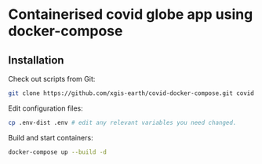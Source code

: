# Containerised covid globe app using docker-compose

## Installation

Check out scripts from Git:

```bash
git clone https://github.com/xgis-earth/covid-docker-compose.git covid && cd covid
```

Edit configuration files:

```bash
cp .env-dist .env # edit any relevant variables you need changed.
```

Build and start containers:

```bash
docker-compose up --build -d
```

